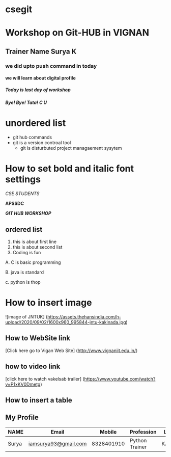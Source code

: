 # csegit
# Workshop on Git-HUB in VIGNAN
## Trainer Name  Surya K
### we did upto push command in today
#### we will learn about digital profile
##### Today is last day of workshop
##### Bye! Bye! Tata! C U

# unordered list
- git hub commands
- git is a version controal tool
  - git is disturbuted project managaement sysytem
# How to set bold and italic font settings
*CSE STUDENTS*

**APSSDC**

***GIT HUB WORKSHOP***

## ordered list
1. this is about first line
2. this is about second list
3. Coding is fun

A. C is basic programming

B. java is standard

c. python is thop

# How to insert image
![image of JNTUK] (https://assets.thehansindia.com/h-upload/2020/09/02/1600x960_995844-jntu-kakinada.jpg)

## How to  WebSite link

[Click here go to Vigan Web Site] (http://www.vignaniit.edu.in/)

## how to video link
[click here to watch vakelsab trailer] (https://www.youtube.com/watch?v=P1xKV0Dmetg)
## How to insert a table
## My Profile
|NAME|Email|Mobile|Profession|Location|
|-----|-----|-----|----------|--------|
|Surya|iamsurya93@gmail.com|8328401910|Python Trainer|KAKINADA




